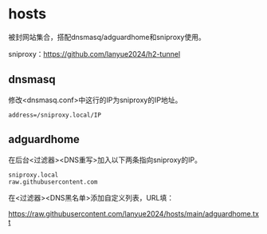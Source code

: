# hosts
被封网站集合，搭配dnsmasq/adguardhome和sniproxy使用。

sniproxy：https://github.com/lanyue2024/h2-tunnel


## dnsmasq
修改<dnsmasq.conf>中这行的IP为sniproxy的IP地址。
```
address=/sniproxy.local/IP
```

## adguardhome
在后台<过滤器><DNS重写>加入以下两条指向sniproxy的IP。
```
sniproxy.local
raw.githubusercontent.com
```

在<过滤器><DNS黑名单>添加自定义列表，URL填：

https://raw.githubusercontent.com/lanyue2024/hosts/main/adguardhome.txt
